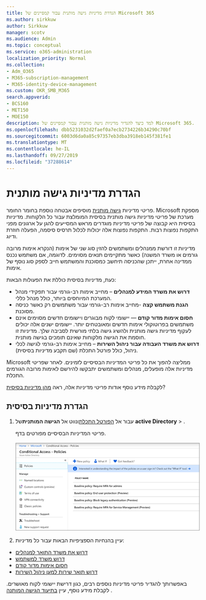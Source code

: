 ```yaml
---
title: הגדרת מדיניות גישה מותנית עבור קמפיינים של Microsoft 365
ms.author: sirkkuw
author: Sirkkuw
manager: scotv
ms.audience: Admin
ms.topic: conceptual
ms.service: o365-administration
localization_priority: Normal
ms.collection:
- Adm_O365
- M365-subscription-management
- M365-identity-device-management
ms.custom: OKR_SMB_M365
search.appverid:
- BCS160
- MET150
- MOE150
description: למד כיצד להגדיר מדיניות גישה מותנית עבור קמפיינים של Microsoft 365.
ms.openlocfilehash: dbb5231032d2faef0a7ecb2734226b34290c70bf
ms.sourcegitcommit: 6003d6da0a85c97357eb3dba3918eb145f381fe1
ms.translationtype: MT
ms.contentlocale: he-IL
ms.lasthandoff: 09/27/2019
ms.locfileid: "37288614"
---
```

# <a name="set-up-conditional-access-policies"></a>הגדרת מדיניות גישה מותנית

פריטי מדיניות [גישה מותנית](https://docs.microsoft.com/azure/active-directory/conditional-access/overview) מוסיפים אבטחה נוספת בחומר החומר. Microsoft מספקת מערכת של פריטי מדיניות גישה מותנית בסיסית המומלצת עבור כל הלקוחות. מדיניות בסיסית היא קבוצה של פריטי מדיניות מוגדרים מראש המסייעים להגן על ארגונים מפני התקפות נפוצות רבות. התקפות נפוצות אלה יכולות לכלול תרסיס סיסמה, הפעלה חוזרת ודיוג.

מדיניות זו דורשת ממנהלים ומשתמשים להזין סוג שני של אימות (הנקרא אימות מרובה גורמים או משרד המשנה) כאשר מתקיימים תנאים מסוימים. לדוגמה, אם משתמש נכנס ממדינה אחרת, ייתכן שהכניסה תיחשב כמסוכנת והמשתמש חייב לספק סוג נוסף של אימות. 

כעת, מדיניות בסיסית כוללת את הפעולות הבאות:
- **דרוש את משרד המידע למנהלים** – מחייב אימות רב-גורמי עבור תפקידי מנהל המערכת המיוחסים ביותר, כולל מנהל כללי.
- **הגנת משתמש קצה** -מחייב אימות רב-גורמי עבור משתמשים רק כאשר כניסה מסוכנת. 
- **חסום אימות מדור קודם** — יישומי לקוח מבוגרים ויישומים חדשים מסוימים אינם משתמשים בפרוטוקולי אימות חדשים ומאובטחים יותר. יישומים ישנים אלה יכולים לעקוף מדיניות גישה מותנית ולהשיג גישה בלתי מורשית לסביבה שלך. מדיניות זו חוסמת את הגישה מלקוחות שאינם תומכים בגישה מותנית. 
- **דרוש את משרד העבודה עבור ניהול השירות** – מחייב אימות רב-גורמי לגישה לכלי ניהול, כולל פורטל התכלת (שם תקבע מדיניות בסיסית). 

Microsoft ממליצה להפוך את כל פריטי המדיניות הבסיסיים לזמינים. לאחר שפריטי מדיניות אלה מופעלים, מנהלים ומשתמשים יתבקשו להירשם לאימות מרובה הגורמים התכלת.

לקבלת מידע נוסף אודות פריטי מדיניות אלה, ראה [מהן מדיניות בסיסית](https://docs.microsoft.com/azure/active-directory/conditional-access/concept-baseline-protection)?


## <a name="set-up-baseline-policies"></a>הגדרת מדיניות בסיסית

1. עבור אל [הפורטל התכלת](https://portal.azure.com)ונווט אל **הגישה המותנית**של **active Directory** \> .
    
    פריטי המדיניות הבסיסיים מפורטים בדף. <br/> <br/>
    ![דף המפרט מדיניות בסיסית עבור גישה מותנית.](media/baslinepolicies.png)
1. עיין בהנחיות הספציפיות הבאות עבור כל מדיניות:

  - [דרוש את משרד התואר למנהלים](https://docs.microsoft.com/en-us/azure/active-directory/conditional-access/howto-baseline-protect-administrators)
- [דרוש משרד למשתמש](https://docs.microsoft.com/en-us/azure/active-directory/conditional-access/howto-baseline-protect-end-users)  
 - [חסום אימות מדור קודם](https://docs.microsoft.com/en-us/azure/active-directory/conditional-access/howto-baseline-protect-legacy-auth)
  - [דרוש תואר שירות למען ניהול השירות](https://docs.microsoft.com/azure/active-directory/conditional-access/howto-baseline-protect-azure)

באפשרותך להגדיר פריטי מדיניות נוספים רבים, כגון דרישת יישומי לקוח מאושרים. לקבלת מידע נוסף, עיין [בתיעוד הגישה המותנה](https://docs.microsoft.com/azure/active-directory/conditional-access/) .